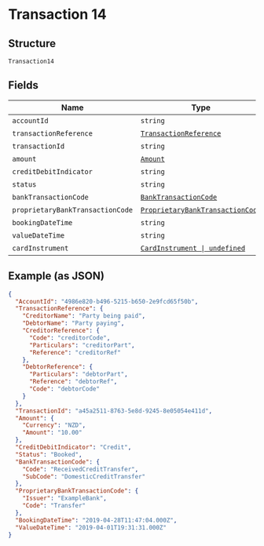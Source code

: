 
# Transaction 14

## Structure

`Transaction14`

## Fields

| Name | Type | Tags | Description |
|  --- | --- | --- | --- |
| `accountId` | `string` | Required | - |
| `transactionReference` | [`TransactionReference`](../../doc/models/transaction-reference.md) | Required | - |
| `transactionId` | `string` | Required | - |
| `amount` | [`Amount`](../../doc/models/amount.md) | Required | - |
| `creditDebitIndicator` | `string` | Required | - |
| `status` | `string` | Required | - |
| `bankTransactionCode` | [`BankTransactionCode`](../../doc/models/bank-transaction-code.md) | Required | - |
| `proprietaryBankTransactionCode` | [`ProprietaryBankTransactionCode`](../../doc/models/proprietary-bank-transaction-code.md) | Required | - |
| `bookingDateTime` | `string` | Required | - |
| `valueDateTime` | `string` | Required | - |
| `cardInstrument` | [`CardInstrument \| undefined`](../../doc/models/card-instrument.md) | Optional | - |

## Example (as JSON)

```json
{
  "AccountId": "4986e820-b496-5215-b650-2e9fcd65f50b",
  "TransactionReference": {
    "CreditorName": "Party being paid",
    "DebtorName": "Party paying",
    "CreditorReference": {
      "Code": "creditorCode",
      "Particulars": "creditorPart",
      "Reference": "creditorRef"
    },
    "DebtorReference": {
      "Particulars": "debtorPart",
      "Reference": "debtorRef",
      "Code": "debtorCode"
    }
  },
  "TransactionId": "a45a2511-8763-5e8d-9245-8e05054e411d",
  "Amount": {
    "Currency": "NZD",
    "Amount": "10.00"
  },
  "CreditDebitIndicator": "Credit",
  "Status": "Booked",
  "BankTransactionCode": {
    "Code": "ReceivedCreditTransfer",
    "SubCode": "DomesticCreditTransfer"
  },
  "ProprietaryBankTransactionCode": {
    "Issuer": "ExampleBank",
    "Code": "Transfer"
  },
  "BookingDateTime": "2019-04-28T11:47:04.000Z",
  "ValueDateTime": "2019-04-01T19:31:31.000Z"
}
```


